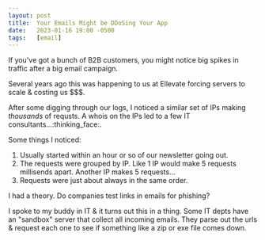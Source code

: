 ```yaml
---
layout: post
title:  Your Emails Might be DDoSing Your App
date:   2023-01-16 19:00 -0500
tags:   [email]
---
```

If you've got a bunch of B2B customers, you might notice big spikes in traffic after a big email campaign. 

Several years ago this was happening to us at Ellevate forcing servers to scale & costing us $$$.

After some digging through our logs, I noticed a similar set of IPs making _thousands_ of requsts. A whois on the IPs led to a few IT consultants...:thinking_face:. 

Some things I noticed:

1. Usually started within an hour or so of our newsletter going out.
1. The requests were grouped by IP. Like 1 IP would make 5 requests millisends apart. Another IP makes 5 requests...
1. Requests were just about always in the same order.

I had a theory. Do companies test links in emails for phishing?

I spoke to my buddy in IT & it turns out this in a thing. Some IT depts have an "sandbox" server that collect all incoming emails. They parse out the urls & request each one to see if something like a zip or exe file comes down. 

